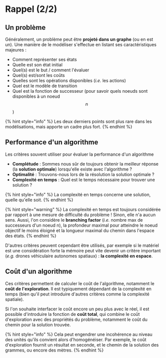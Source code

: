 # Rappel (2/2)

## Un problème

Généralement, un problème peut être **projeté dans un graphe** (ou en est un). Une manière de le modéliser s'effectue en listant ses caractéristiques majeures : 
* Comment représenter ses états
* Quelle est son état initial
* Quel(s) est le but / comment l'évaluer
* Quel(s) est/sont les coûts
* Quelles sont les opérations disponibles (*i.e.* les actions)
* Quel est le modèle de transition
* Quel est la fonction de successeur (pour savoir quels noeuds sont disponibles à un noeud $$n$$)

{% hint style="info" %}
Les deux derniers points sont plus rare dans les modélisations, mais apporte un cadre plus fort.
{% endhint %}

## Performance d'un algorithme

Les critères souvent utiliser pour évaluer la performance d'un algorithme
* **Complétude** : Sommes nous sûr de toujours obtenir la meilleur réponse (la **solution optimale**) lorsqu'elle existe avec l'algorithme ?
* **Optimalité** : Trouvons-nous lors de la résolution la solution optimale ?
* **Complexité en temps** : Quel est le temps nécessaire pour trouver une solution ?

{% hint style="info" %}
La complexité en temps concerne une solution, quelle qu'elle soit.
{% endhint %}

{% hint style="warning" %}
La complexité en temps est toujours considérée par rapport à une mesure de difficulté du problème ! Sinon, elle n'a aucun sens.
Aussi, l'on considère le **branching factor** (*i.e.* nombre max de successeurs d'un noeud n), la profondeur maximal pour atteindre le noeud objectif le moins éloigné et la longueur maximal du chemin dans l'espace des états.
{% endhint %}

D'autres critères peuvent cependant être utilisés, par exemple si le matériel est une considération forte la mémoire peut vite devenir un critère important (*e.g.* drones véhiculaire autonomes spatiaux) : **la complexité en espace**.

## Coût d'un algorithme

Ces critères permettent de calculer le coût de l'algorithme, notamment le **coût de l'exploration**. Il est typiquement dépendant de la complexité en temps (bien qu'il peut introduire d'autres critères comme la complexité spatiale).

Si l'on souhaite interfacer le coût encore un peu plus avec le réel, il est possible d'introduire la fonction de **coût total**, qui combine le coût d'exploration avec des propriétés du problème, notamment le coût du chemin pour la solution trouvée.

{% hint style="info" %}
Cela peut engendrer une incohérence au niveau des unités qu'ils convient alors d'homogénéiser. Par exemple, le coût d'exploration fournit un résultat en seconde, et le chemin de la solution des grammes, ou encore des mètres.
{% endhint %}

